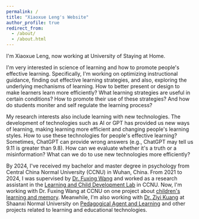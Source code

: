```yaml
---
permalink: /
title: "Xiaoxue Leng's Website"
author_profile: true
redirect_from: 
  - /about/
  - /about.html
---
```



I'm Xiaoxue Leng, now working at University of Staying at Home.

I'm very interested in science of learning and how to promote people's effective learning. Specifically, I'm working on optimizing instructional guidance, finding out effective learning strategies, and also, exploring the underlying mechanisms of learning. How to better present or design to make learners learn more efficiently? What learning strategies are useful in certain conditions? How to promote their use of these strategies? And how do students moniter and self regulate the learning process?

My research interests also include learning with new technologies. The development of technologies such as AI or GPT has provided us new ways of learning, making learning more efficient and changing people's learning styles. How to use these technologies for people's effective learning? Sometimes, ChatGPT can provide wrong answers (e.g., ChatGPT may tell us 9.11 is greater than 9.8). How can we evaluate whether it's a truth or a misinformation? What can we do to use new technologies more efficiently?

By 2024, I've received my bachelor and master degree in psychology from Central China Normal University (CCNU) in Wuhan, China. From 2021 to 2024, I was supervised by [Dr. Fuxing Wang](https://psych.ccnu.edu.cn/info/1132/5162.htm) and worked as a research assistant in the [Learning and Child Development Lab](https://fxwang1.wixsite.com/landcdlab) in CCNU. Now, I'm working with Dr. Fuxing Wang at CCNU on one project about [children's learning and memory](https://xiaoxueleng00.github.io//research/research-6). Meanwhile, I'm also working with [Dr. Ziyi Kuang](https://faculty.snnu.edu.cn/kuangziyi/zh_CN/index/167443/list/index.htm) at Shaanxi Normal University on [Pedagogical Agent and Learning](https://xiaoxueleng00.github.io//research/research-5) and other projects related to learning and educational technologies.
